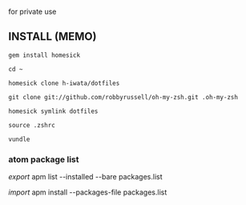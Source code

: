 for private use

INSTALL (MEMO)
----------------

`gem install homesick`

`cd ~`

`homesick clone h-iwata/dotfiles`

`git clone git://github.com/robbyrussell/oh-my-zsh.git .oh-my-zsh`

`homesick symlink dotfiles`

`source .zshrc`

`vundle`

### atom package list

*export*
apm list --installed --bare packages.list

*import*
apm install --packages-file packages.list
